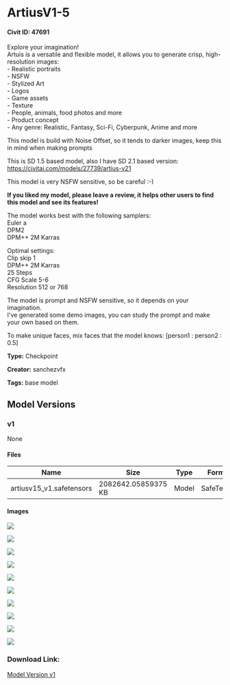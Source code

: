 # ArtiusV1-5

#### Civit ID: 47691

<p>Explore your imagination!<br />Artuis is a versatile and flexible model, it allows you to generate crisp, high-resolution images:<br />- Realistic portraits<br />- NSFW<br />- Stylized Art<br />- Logos<br />- Game assets<br />- Texture<br />- People, animals, food photos and more<br />- Product concept<br />- Any genre: Realistic, Fantasy, Sci-Fi, Cyberpunk, Anime and more</p><p>This model is build with Noise Offset, so it tends to darker images, keep this in mind when making prompts</p><p>This is SD 1.5 based model, also I have SD 2.1 based version: <a target="_blank" rel="ugc" href="https://civitai.com/models/27739/artius-v21">https://civitai.com/models/27739/artius-v21</a></p><p>This model is very NSFW sensitive, so be careful :-)</p><p><strong>If you liked my model, please leave a review, it helps other users to find this model and see its features!</strong></p><p>The model works best with the following samplers: <br />Euler a<br />DPM2<br />DPM++ 2M Karras</p><p>Optimal settings:<br />Clip skip 1<br />DPM++ 2M Karras<br />25 Steps<br />CFG Scale 5-6<br />Resolution 512 or 768</p><p>The model is prompt and NSFW sensitive, so it depends on your imagination.<br />I've generated some demo images, you can study the prompt and make your own based on them.</p><p>To make unique faces, mix faces that the model knows: [person1 : person2 : 0.5]</p>

**Type:** Checkpoint

**Creator:** sanchezvfx

**Tags:** base model

## Model Versions

### v1

None

#### Files

| Name | Size | Type | Format | Download Url | AutoV1 | AutoV2 | SHA256 | CRC32 | BLAKE3 |
| --- | --- | --- | --- | --- | --- | --- | --- | --- | --- |
| artiusv15_v1.safetensors | 2082642.05859375 KB | Model | SafeTensor | https://civitai.com/api/download/models/52281 | 2A74C0CD | F949A62901 | F949A62901088B40E721ADDE6F4C7A142849E1F5F0D03E2AAB176227B0705F22 | C4F8E42D | 61004426F358FD445D6077BECDAEA1F981163E4163B7FA3BF7953F611CA9A120 |

#### Images

<p><img src="https://image.civitai.com/xG1nkqKTMzGDvpLrqFT7WA/c89d0d30-5759-46fc-77a0-5d2a11e1a200/width=450/565005.jpeg" /></p>

<p><img src="https://image.civitai.com/xG1nkqKTMzGDvpLrqFT7WA/ff8a286d-9b67-4632-0adc-8349c3ab1c00/width=450/565006.jpeg" /></p>

<p><img src="https://image.civitai.com/xG1nkqKTMzGDvpLrqFT7WA/d9f2d4bc-ded1-45af-1a8a-8b620d592000/width=450/564990.jpeg" /></p>

<p><img src="https://image.civitai.com/xG1nkqKTMzGDvpLrqFT7WA/eaa9806a-8dc6-4477-2493-a9e707030a00/width=450/565046.jpeg" /></p>

<p><img src="https://image.civitai.com/xG1nkqKTMzGDvpLrqFT7WA/730135bb-8342-4a01-fa04-35ef97e77b00/width=450/564992.jpeg" /></p>

<p><img src="https://image.civitai.com/xG1nkqKTMzGDvpLrqFT7WA/f49d71c9-019c-4a0c-42f8-3640d261b500/width=450/565003.jpeg" /></p>

<p><img src="https://image.civitai.com/xG1nkqKTMzGDvpLrqFT7WA/19a1566e-fe6e-45d0-b53d-bd55ea531f00/width=450/565013.jpeg" /></p>

<p><img src="https://image.civitai.com/xG1nkqKTMzGDvpLrqFT7WA/08914728-735a-4e15-0cc8-39640265f600/width=450/565009.jpeg" /></p>

<p><img src="https://image.civitai.com/xG1nkqKTMzGDvpLrqFT7WA/5fad3957-6556-41e6-6c95-c8d5a983a600/width=450/564994.jpeg" /></p>

<p><img src="https://image.civitai.com/xG1nkqKTMzGDvpLrqFT7WA/bac144ec-8f81-44cc-2d67-0bc485643600/width=450/565017.jpeg" /></p>

### Download Link:

[Model Version v1](https://civitai.com/api/download/models/52281)

